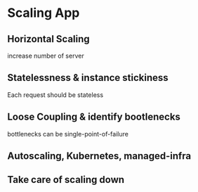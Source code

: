 # Scaling App

## Horizontal Scaling

increase number of server

## Statelessness & instance stickiness

Each request should be stateless

## Loose Coupling & identify bootlenecks

bottlenecks can be single-point-of-failure

## Autoscaling, Kubernetes, managed-infra

## Take care of scaling down

